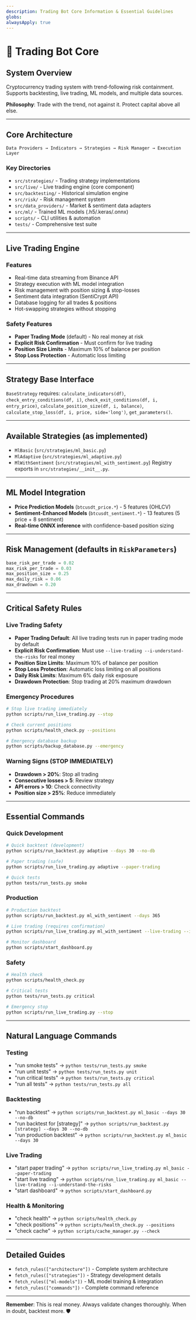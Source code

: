 ```yaml
---
description: Trading Bot Core Information & Essential Guidelines
globs: 
alwaysApply: true
---
```


# 🤖 Trading Bot Core

## System Overview
Cryptocurrency trading system with trend-following risk containment. Supports backtesting, live trading, ML models, and multiple data sources.

**Philosophy**: Trade with the trend, not against it. Protect capital above all else.

---

## Core Architecture
```
Data Providers → Indicators → Strategies → Risk Manager → Execution Layer
```

### Key Directories
- `src/strategies/` - Trading strategy implementations
- `src/live/` - Live trading engine (core component)
- `src/backtesting/` - Historical simulation engine
- `src/risk/` - Risk management system
- `src/data_providers/` - Market & sentiment data adapters
- `src/ml/` - Trained ML models (.h5/.keras/.onnx)
- `scripts/` - CLI utilities & automation
- `tests/` - Comprehensive test suite

---

## Live Trading Engine

### Features
- Real-time data streaming from Binance API
- Strategy execution with ML model integration
- Risk management with position sizing & stop-losses
- Sentiment data integration (SentiCrypt API)
- Database logging for all trades & positions
- Hot-swapping strategies without stopping

### Safety Features
- **Paper Trading Mode** (default) - No real money at risk
- **Explicit Risk Confirmation** - Must confirm for live trading
- **Position Size Limits** - Maximum 10% of balance per position
- **Stop Loss Protection** - Automatic loss limiting

---

## Strategy Base Interface
`BaseStrategy` requires: `calculate_indicators(df)`, `check_entry_conditions(df, i)`, `check_exit_conditions(df, i, entry_price)`, `calculate_position_size(df, i, balance)`, `calculate_stop_loss(df, i, price, side='long')`, `get_parameters()`.

---

## Available Strategies (as implemented)
- `MlBasic` (`src/strategies/ml_basic.py`)
- `MlAdaptive` (`src/strategies/ml_adaptive.py`)
- `MlWithSentiment` (`src/strategies/ml_with_sentiment.py`)
Registry exports in `src/strategies/__init__.py`.

---

## ML Model Integration
- **Price Prediction Models** (`btcusdt_price.*`) - 5 features (OHLCV)
- **Sentiment-Enhanced Models** (`btcusdt_sentiment.*`) - 13 features (5 price + 8 sentiment)
- **Real-time ONNX inference** with confidence-based position sizing

---

## Risk Management (defaults in `RiskParameters`)
```python
base_risk_per_trade = 0.02
max_risk_per_trade = 0.03
max_position_size = 0.25
max_daily_risk = 0.06
max_drawdown = 0.20
```

---

## Critical Safety Rules

### Live Trading Safety
- **Paper Trading Default**: All live trading tests run in paper trading mode by default
- **Explicit Risk Confirmation**: Must use `--live-trading --i-understand-the-risks` for real money
- **Position Size Limits**: Maximum 10% of balance per position
- **Stop Loss Protection**: Automatic loss limiting on all positions
- **Daily Risk Limits**: Maximum 6% daily risk exposure
- **Drawdown Protection**: Stop trading at 20% maximum drawdown

### Emergency Procedures
```bash
# Stop live trading immediately
python scripts/run_live_trading.py --stop

# Check current positions
python scripts/health_check.py --positions

# Emergency database backup
python scripts/backup_database.py --emergency
```

### Warning Signs (STOP IMMEDIATELY)
- **Drawdown > 20%**: Stop all trading
- **Consecutive losses > 5**: Review strategy
- **API errors > 10**: Check connectivity
- **Position size > 25%**: Reduce immediately

---

## Essential Commands

### Quick Development
```bash
# Quick backtest (development)
python scripts/run_backtest.py adaptive --days 30 --no-db

# Paper trading (safe)
python scripts/run_live_trading.py adaptive --paper-trading

# Quick tests
python tests/run_tests.py smoke
```

### Production
```bash
# Production backtest
python scripts/run_backtest.py ml_with_sentiment --days 365

# Live trading (requires confirmation)
python scripts/run_live_trading.py ml_with_sentiment --live-trading --i-understand-the-risks

# Monitor dashboard
python scripts/start_dashboard.py
```

### Safety
```bash
# Health check
python scripts/health_check.py

# Critical tests
python tests/run_tests.py critical

# Emergency stop
python scripts/run_live_trading.py --stop
```

---

## Natural Language Commands

### Testing
- "run smoke tests" → `python tests/run_tests.py smoke`
- "run unit tests" → `python tests/run_tests.py unit`
- "run critical tests" → `python tests/run_tests.py critical`
- "run all tests" → `python tests/run_tests.py all`

### Backtesting
- "run backtest" → `python scripts/run_backtest.py ml_basic --days 30 --no-db`
- "run backtest for [strategy]" → `python scripts/run_backtest.py [strategy] --days 30 --no-db`
- "run production backtest" → `python scripts/run_backtest.py ml_basic --days 30`

### Live Trading
- "start paper trading" → `python scripts/run_live_trading.py ml_basic --paper-trading`
- "start live trading" → `python scripts/run_live_trading.py ml_basic --live-trading --i-understand-the-risks`
- "start dashboard" → `python scripts/start_dashboard.py`

### Health & Monitoring
- "check health" → `python scripts/health_check.py`
- "check positions" → `python scripts/health_check.py --positions`
- "check cache" → `python scripts/cache_manager.py --check`

---

## Detailed Guides
- `fetch_rules(["architecture"])` - Complete system architecture
- `fetch_rules(["strategies"])` - Strategy development details
- `fetch_rules(["ml-models"])` - ML model training & integration
- `fetch_rules(["commands"])` - Complete command reference

---

**Remember**: This is real money. Always validate changes thoroughly. When in doubt, backtest more. 🛡️